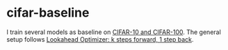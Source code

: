 # cifar-baseline

I train several models as baseline on [CIFAR-10 and CIFAR-100](https://www.cs.toronto.edu/~kriz/cifar.html). The general setup follows [Lookahead Optimizer: k steps forward, 1 step back](https://arxiv.org/abs/1907.08610).
